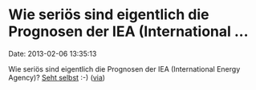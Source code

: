 Wie seriös sind eigentlich die Prognosen der IEA (International \...
====================================================================

Date: 2013-02-06 13:35:13

Wie seriös sind eigentlich die Prognosen der IEA (International Energy
Agency)? [Seht
selbst](http://static.twoday.net/chorherr/images/iea1.jpg) :-)
([via](http://chorherr.twoday.net/stories/235551820/))
